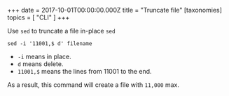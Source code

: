+++
date = 2017-10-01T00:00:00.000Z
title = "Truncate file"
[taxonomies]
topics = [ "CLI" ]
+++

Use `sed` to truncate a file in-place `sed`

```
sed -i '11001,$ d' filename
```

* `-i` means in place.
* `d` means delete.
* `11001,$` means the lines from 11001 to the end.

As a result, this command will create a file with `11,000` max.
